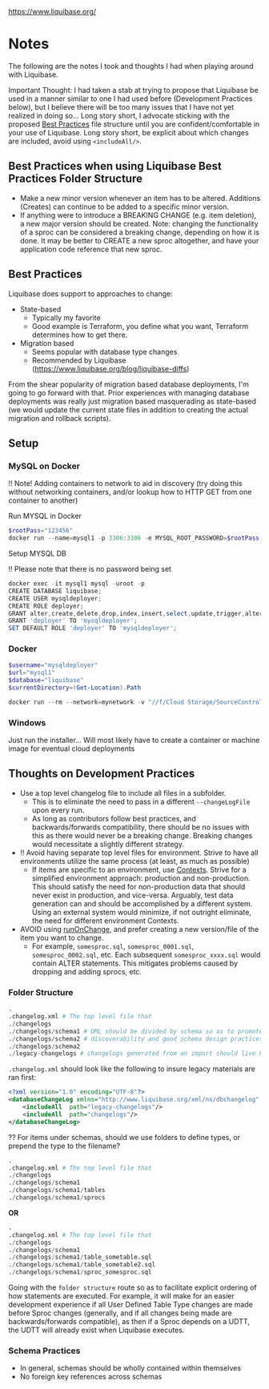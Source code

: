 https://www.liquibase.org/

# Notes

The following are the notes I took and thoughts I had when playing around with Liquibase. 

Important Thought: I had taken a stab at trying to propose that Liquibase be used in a manner similar to one I had used before (Development Practices below), but I believe there will be too many issues that I have not yet realized in doing so... Long story short, I advocate sticking with the proposed [Best Practices](https://docs.liquibase.com/concepts/bestpractices.html) file structure until you are confident/comfortable in your use of Liquibase. Long story short, be explicit about which changes are included, avoid using `<includeAll/>`.

## Best Practices when using Liquibase Best Practices Folder Structure

* Make a new minor version whenever an item has to be altered. Additions (Creates) can continue to be added to a specific minor version.
* If anything were to introduce a BREAKING CHANGE (e.g. item deletion), a new major version should be created. Note: changing the functionality of a sproc can be considered a breaking change, depending on how it is done. It may be better to CREATE a new sproc altogether, and have your application code reference that new sproc.

## Best Practices

Liquibase does support to approaches to change:

* State-based
    * Typically my favorite
    * Good example is Terraform, you define what you want, Terraform determines how to get there.
* Migration based
    * Seems popular with database type changes
    * Recommended by Liquibase (https://www.liquibase.org/blog/liquibase-diffs)

From the shear popularity of migration based database deployments, I'm going to go forward with that. Prior experiences with managing database deployments was really just migration based masquerading as state-based (we would update the current state files in addition to creating the actual migration and rollback scripts).

## Setup

### MySQL on Docker

!! Note! Adding containers to network to aid in discovery (try doing this without networking containers, and/or lookup how to HTTP GET from one container to another)

Run MYSQL in Docker
```ps1
$rootPass="123456"
docker run --name=mysql1 -p 3306:3306 -e MYSQL_ROOT_PASSWORD=$rootPass -d --network=mynetwork mysql/mysql-server:8.0
```

Setup MYSQL DB

!! Please note that there is no password being set

```ps1
docker exec -it mysql1 mysql -uroot -p
CREATE DATABASE liquibase;
CREATE USER mysqldeployer;
CREATE ROLE deployer;
GRANT alter,create,delete,drop,index,insert,select,update,trigger,alter routine,create routine, execute, create temporary tables on *.* to 'deployer';
GRANT 'deployer' TO 'mysqldeployer';
SET DEFAULT ROLE 'deployer' TO 'mysqldeployer';
```

### Docker

```ps1
$username="mysqldeployer"
$url="mysql1"
$database="liquibase"
$currentDirectory=(Get-Location).Path

docker run --rm --network=mynetwork -v "//f/Cloud Storage/SourceControl/Experiments/liquibase:/liquibase/changelog" liquibase/liquibase --url="jdbc:mysql://${url}/${database}" --driver=com.mysql.jdbc.Driver --changeLogFile=./changelog-master.xml --username=$username --logLevel=debug update
```

### Windows

Just run the installer... Will most likely have to create a container or machine image for eventual cloud deployments

## Thoughts on Development Practices

* Use a top level changelog file to include all files in a subfolder. 
  * This is to eliminate the need to pass in a different `--changeLogFile` upon every run.
  * As long as contributors follow best practices, and backwards/forwards compatibility, there should be no issues with this as there would never be a breaking change. Breaking changes would necessitate a slightly different strategy.
* !! Avoid having separate top level files for environment. Strive to have all environments utilize the same process (at least, as much as possible)
  * If items are specific to an environment, use [Contexts](https://docs.liquibase.com/concepts/advanced/contexts.html). Strive for a simplified environment approach: production and non-production. This should satisfy the need for non-production data that should never exist in production, and vice-versa. Arguably, test data generation can and should be accomplished by a different system. Using an external system would minimize, if not outright eliminate, the need for different environment Contexts.
* AVOID using [runOnChange](https://docs.liquibase.com/concepts/advanced/runonchange.html), and prefer creating a new version/file of the item you want to change.
  *  For example, `somesproc.sql`, `somesproc_0001.sql`, `somesproc_0002.sql`, etc. Each subsequent `somesproc_xxxx.sql` would contain ALTER statements. This mitigates problems caused by dropping and adding sprocs, etc.

### Folder Structure

```python for the highlighting that I want
.
.changelog.xml # The top level file that 
./changelogs
./changelogs/schema1 # DML should be divided by schema so as to promote
./changelogs/schema2 # discoverability and good schema design practices
./changelogs/schema2
./legacy-changelogs # changelogs generated from an import should live here
```

`.changelog.xml` should look like the following to insure legacy materials are ran first:

```xml
<?xml version="1.0" encoding="UTF-8"?>
<databaseChangeLog xmlns="http://www.liquibase.org/xml/ns/dbchangelog" xmlns:xsi="http://www.w3.org/2001/XMLSchema-instance" xsi:schemaLocation="http://www.liquibase.org/xml/ns/dbchangelog http://www.liquibase.org/xml/ns/dbchangelog/dbchangelog-3.8.xsd">
    <includeAll  path="legacy-changelogs"/> 
    <includeAll  path="changelogs"/> 
</databaseChangeLog>
```

?? For items under schemas, should we use folders to define types, or prepend the type to the filename?

```python for the highlighting that I want
.
.changelog.xml # The top level file that 
./changelogs
./changelogs/schema1
./changelogs/schema1/tables
./changelogs/schema1/sprocs
```

**OR**

```python for the highlighting that I want
.
.changelog.xml # The top level file that 
./changelogs
./changelogs/schema1
./changelogs/schema1/table_sometable.sql
./changelogs/schema1/table_sometable2.sql
./changelogs/schema1/sproc_somesproc.sql
```

Going with the `folder structure` route so as to facilitate explicit ordering of how statements are executed. For example, it will make for an easier development experience if all User Defined Table Type changes are made before Sproc changes (generally, and if all changes being made are backwards/forwards compatible), as then if a Sproc depends on a UDTT, the UDTT will already exist when Liquibase executes.

### Schema Practices

* In general, schemas should be wholly contained within themselves
* No foreign key references across schemas
